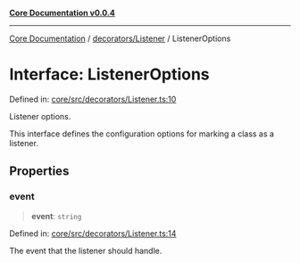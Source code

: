 [**Core Documentation v0.0.4**](../../../README.md)

***

[Core Documentation](../../../modules.md) / [decorators/Listener](../README.md) / ListenerOptions

# Interface: ListenerOptions

Defined in: [core/src/decorators/Listener.ts:10](https://github.com/stonemjs/core/blob/8c14a336c794eb98d8513b950cb1c2786962eaaf/src/decorators/Listener.ts#L10)

Listener options.

This interface defines the configuration options for marking a class as a listener.

## Properties

### event

> **event**: `string`

Defined in: [core/src/decorators/Listener.ts:14](https://github.com/stonemjs/core/blob/8c14a336c794eb98d8513b950cb1c2786962eaaf/src/decorators/Listener.ts#L14)

The event that the listener should handle.
